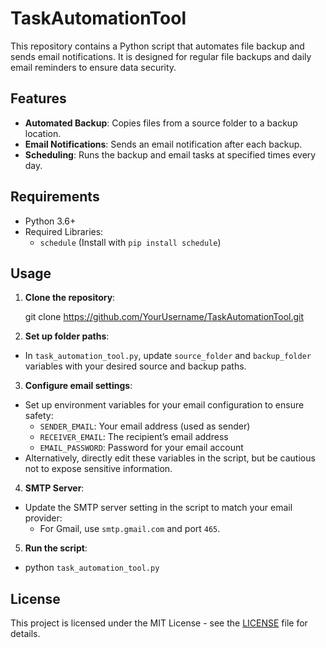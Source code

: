 # TaskAutomationTool

This repository contains a Python script that automates file backup and sends email notifications. It is designed for regular file backups and daily email reminders to ensure data security.

## Features
- **Automated Backup**: Copies files from a source folder to a backup location.
- **Email Notifications**: Sends an email notification after each backup.
- **Scheduling**: Runs the backup and email tasks at specified times every day.

## Requirements
- Python 3.6+
- Required Libraries:
  - `schedule` (Install with `pip install schedule`)

## Usage

1. **Clone the repository**:

    git clone https://github.com/YourUsername/TaskAutomationTool.git


2. **Set up folder paths**:
- In `task_automation_tool.py`, update `source_folder` and `backup_folder` variables with your desired source and backup paths.


3. **Configure email settings**:
- Set up environment variables for your email configuration to ensure safety:
  - `SENDER_EMAIL`: Your email address (used as sender)
  - `RECEIVER_EMAIL`: The recipient’s email address
  - `EMAIL_PASSWORD`: Password for your email account
- Alternatively, directly edit these variables in the script, but be cautious not to expose sensitive information.


4. **SMTP Server**:
- Update the SMTP server setting in the script to match your email provider:
  - For Gmail, use `smtp.gmail.com` and port `465`.


5. **Run the script**:
- python `task_automation_tool.py`


## License
This project is licensed under the MIT License - see the [LICENSE](LICENSE) file for details.
